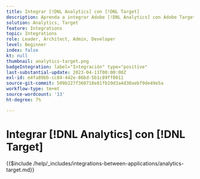 ```yaml
---
title: Integrar [!DNL Analytics] con [!DNL Target]
description: Aprenda a integrar Adobe [!DNL Analytics] con Adobe Target.
solution: Analytics, Target
feature: Integrations
topic: Integrations
role: Leader, Architect, Admin, Developer
level: Beginner
index: false
kt: null
thumbnail: analytics-target.png
badgeIntegration: label="Integración" type="positive"
last-substantial-update: 2023-04-11T00:00:00Z
exl-id: e4fa89bb-cc84-442e-86bd-5b1c89ff8011
source-git-commit: 509b227f360718e81fb19d3a4d30aebf9de49e5a
workflow-type: tm+mt
source-wordcount: '13'
ht-degree: 7%

---
```


# Integrar [!DNL Analytics] con [!DNL Target]

{{$include /help/_includes/integrations-between-applications/analytics-target.md}}
